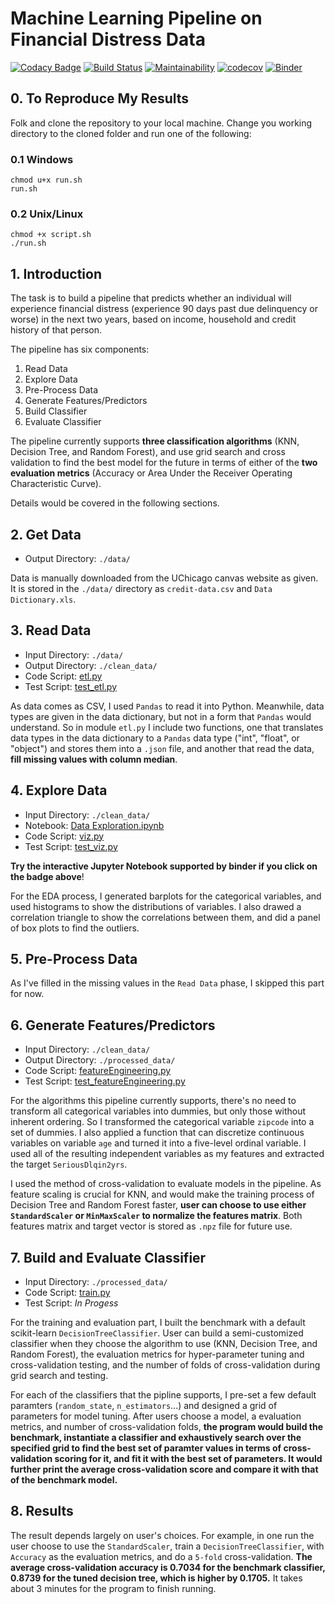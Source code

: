 # Machine Learning Pipeline on Financial Distress Data

[![Codacy Badge](https://api.codacy.com/project/badge/Grade/9012ccbbd6e64987807a44a0f828e33b)](https://app.codacy.com/app/kunyuhe/ML-Pipeline-on-Financial-Distress-Data?utm_source=github.com&utm_medium=referral&utm_content=KunyuHe/ML-Pipeline-on-Financial-Distress-Data&utm_campaign=Badge_Grade_Dashboard)
[![Build Status](https://travis-ci.com/KunyuHe/ML-Pipeline-on-Financial-Distress-Data.svg?branch=master)](https://travis-ci.com/KunyuHe/ML-Pipeline-on-Financial-Distress-Data)
[![Maintainability](https://api.codeclimate.com/v1/badges/d9e3f244250a2f44e012/maintainability)](https://codeclimate.com/github/KunyuHe/ML-Pipeline-on-Financial-Distress-Data/maintainability)
[![codecov](https://codecov.io/gh/KunyuHe/ML-Pipeline-on-Financial-Distress-Data/branch/master/graph/badge.svg)](https://codecov.io/gh/KunyuHe/ML-Pipeline-on-Financial-Distress-Data)
[![Binder](https://mybinder.org/badge_logo.svg)](https://mybinder.org/v2/gh/KunyuHe/ML-Pipeline-on-Financial-Distress-Data/master?filepath=.%2FEDA%2FData%20Exploration.ipynb)

## 0. To Reproduce My Results

Folk and clone the repository to your local machine. Change you working directory to the cloned folder and run one of the following:

### 0.1 Windows

```console
chmod u+x run.sh
run.sh
```

### 0.2 Unix/Linux

```console
chmod +x script.sh
./run.sh
```

## 1. Introduction

The task is to build a pipeline that predicts whether an individual will experience financial distress (experience 90 days past due delinquency or worse) in the next two years, based on income, household and credit history of that person.

The pipeline has six components:

1.  Read Data
2.  Explore Data
3.  Pre-Process Data
4.  Generate Features/Predictors
5.  Build Classifier
6.  Evaluate Classifier

The pipeline currently supports **three classification algorithms** (KNN, Decision Tree, and Random Forest), and use grid search and cross validation to find the best model for the future in terms of either of the **two evaluation metrics** (Accuracy or Area Under the Receiver Operating Characteristic Curve).

Details would be covered in the following sections.

## 2. Get Data

*   Output Directory: `./data/`

Data is manually downloaded from the UChicago canvas website as given. It is stored in the `./data/` directory as `credit-data.csv` and `Data Dictionary.xls`.

## 3. Read Data

*   Input Directory: `./data/`
*   Output Directory: `./clean_data/`
*   Code Script: [etl.py](https://github.com/KunyuHe/ML-Pipeline-on-Financial-Distress-Data/blob/master/etl.py)
*   Test Script: [test_etl.py](https://github.com/KunyuHe/ML-Pipeline-on-Financial-Distress-Data/blob/master/test_etl.py)

As data comes as CSV, I used `Pandas` to read it into Python. Meanwhile, data types are given in the data dictionary, but not in a form that `Pandas` would understand. So in module `etl.py` I include two functions, one that translates data types in the data dictionary to a `Pandas` data type ("int", "float", or "object") and stores them into a `.json` file, and another that read the data, **fill missing values with column median**.

## 4. Explore Data

*   Input Directory: `./clean_data/`
*   Notebook: [Data Exploration.ipynb](https://mybinder.org/v2/gh/KunyuHe/ML-Pipeline-on-Financial-Distress-Data/master?filepath=.%2FEDA%2FData%20Exploration.ipynb)
*   Code Script: [viz.py](https://github.com/KunyuHe/ML-Pipeline-on-Financial-Distress-Data/blob/master/viz.py)
*   Test Script: [test_viz.py](https://github.com/KunyuHe/ML-Pipeline-on-Financial-Distress-Data/blob/master/test_viz.py)

**Try the interactive Jupyter Notebook supported by binder if you click on the badge above**!

For the EDA process, I generated barplots for the categorical variables, and used histograms to show the distributions of variables. I also drawed a correlation triangle to show the correlations between them, and did a panel of box plots to find the outliers.

## 5. Pre-Process Data

As I've filled in the missing values in the `Read Data` phase, I skipped this part for now.

## 6. Generate Features/Predictors

*   Input Directory: `./clean_data/`
*   Output Directory: `./processed_data/`
*   Code Script: [featureEngineering.py](https://github.com/KunyuHe/ML-Pipeline-on-Financial-Distress-Data/blob/master/featureEngineering.py)
*   Test Script: [test_featureEngineering.py](https://github.com/KunyuHe/ML-Pipeline-on-Financial-Distress-Data/blob/master/test_featureEngineering.py)

For the algorithms this pipeline currently supports, there's no need to transform all categorical variables into dummies, but only those without inherent ordering. So I transformed the categorical variable `zipcode` into a set of dummies. I also applied a function that can discretize continuous variables on variable `age` and turned it into a five-level ordinal variable. I used all of the resulting independent variables as my features and extracted the target `SeriousDlqin2yrs`.

I used the method of cross-validation to evaluate models in the pipeline. As feature scaling is crucial for KNN, and would make the training process of Decision Tree and Random Forest faster, **user can choose to use either `StandardScaler` or `MinMaxScaler` to normalize the features matrix**. Both features matrix and target vector is stored as `.npz` file for future use.

## 7. Build and Evaluate Classifier

*   Input Directory: `./processed_data/`
*   Code Script: [train.py](https://github.com/KunyuHe/ML-Pipeline-on-Financial-Distress-Data/blob/master/train.py)
*   Test Script: *In Progess*

For the training and evaluation part, I built the benchmark with a default scikit-learn `DecisionTreeClassifier`. User can build a semi-customized classifier when they choose the algorithm to use (KNN, Decision Tree, and Random Forest), the evaluation metrics for hyper-parameter tuning and cross-validation testing, and the number of folds of cross-validation during grid search and testing.

For each of the classifiers that the pipline supports, I pre-set a few default paramters (`random_state`, `n_estimators`...) and designed a grid of parameters for model tuning. After users choose a model, a evaluation metrics, and number of cross-validation folds, **the program would build the benchmark, instantiate a classifier and exhaustively search over the specified grid to find the best set of paramter values in terms of cross-validation scoring for it, and fit it with the best set of parameters. It would further print the average cross-validation score and compare it with that of the benchmark model.**

## 8. Results

The result depends largely on user's choices. For example, in one run the user choose to use the `StandardScaler`, train a `DecisionTreeClassifier`, with `Accuracy` as the evaluation metrics, and do a `5-fold` cross-validation. **The average cross-validation accuracy is 0.7034 for the benchmark classifier, 0.8739 for the tuned decision tree, which is higher by 0.1705.** It takes about 3 minutes for the program to finish running.
